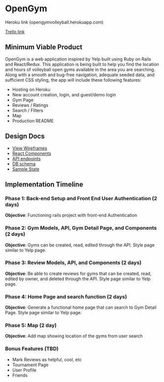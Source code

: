 # OpenGym

Heroku link (opengymvolleyball.herokuapp.com)

[Trello link][trello]

[trello]: https://trello.com/b/DPTQUAzY/opengym-fullstack-project

## Minimum Viable Product

OpenGym is a web application inspired by Yelp built using Ruby on Rails and React/Redux. This application is being built to help you find the location and hours of volleyball open gyms available in the area you are searching. Along with a smooth and bug-free navigation, adequate seeded data, and sufficient CSS styling, the app will include these following features:

* Hosting on Heroku
* New account creation, login, and guest/demo login
* Gym Page
* Reviews / Ratings
* Search / Filters
* Map
* Production README

## Design Docs

* [View Wireframes][wireframes]
* [React Components][components]
* [API endpoints][api-endpoints]
* [DB schema][schema]
* [Sample State][sample-state]

[wireframes]: ./wireframes
[components]: ./component-hierarchy.md
[api-endpoints]: ./api-endpoints.md
[schema]: ./schema.md
[sample-state]: ./sample-state.md

## Implementation Timeline

### Phase 1: Back-end Setup and Front End User Authentication (2 days)

**Objective**: Functioning rails project with front-end Authentication

### Phase 2: Gym Models, API, Gym Detail Page, and Components (2 days)

**Objective**: Gyms can be created, read, edited through the API. Style page similar to Yelp page.

### Phase 3: Review Models, API, and Components (2 days)

**Objective**: Be able to create reviews for gyms that can be created, read, edited by owner, and deleted through the API. Style page similar to Yelp page.

### Phase 4: Home Page and search function (2 days)

**Objective**: Generate a functional home page that can search to Gym Detail Page. Style page similar to Yelp page.

### Phase 5: Map (2 day)

**Objective**: Add map showing location of the gyms from user search


### Bonus Features (TBD)

* Mark Reviews as helpful, cool, etc
* Tournament Page
* User Profile
* Friends
